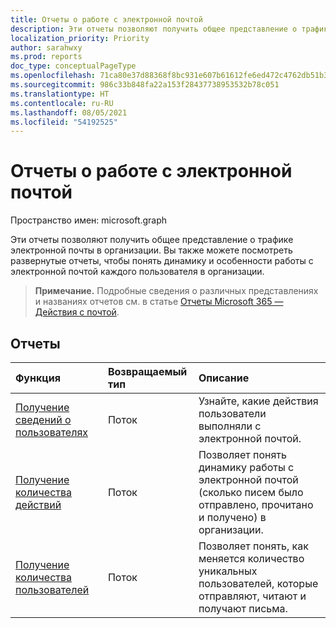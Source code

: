```yaml
---
title: Отчеты о работе с электронной почтой
description: Эти отчеты позволяют получить общее представление о трафике электронной почты в организации. Вы также можете посмотреть развернутые отчеты, чтобы понять динамику и особенности работы с электронной почтой каждого пользователя в организации.
localization_priority: Priority
author: sarahwxy
ms.prod: reports
doc_type: conceptualPageType
ms.openlocfilehash: 71ca80e37d88368f8bc931e607b61612fe6ed472c4762db51b39f2505c16599f
ms.sourcegitcommit: 986c33b848fa22a153f28437738953532b78c051
ms.translationtype: HT
ms.contentlocale: ru-RU
ms.lasthandoff: 08/05/2021
ms.locfileid: "54192525"
---
```

# <a name="email-activity-reports"></a>Отчеты о работе с электронной почтой

Пространство имен: microsoft.graph

Эти отчеты позволяют получить общее представление о трафике электронной почты в организации. Вы также можете посмотреть развернутые отчеты, чтобы понять динамику и особенности работы с электронной почтой каждого пользователя в организации.

> **Примечание.** Подробные сведения о различных представлениях и названиях отчетов см. в статье [Отчеты Microsoft 365 — Действия с почтой](https://support.office.com/client/Email-activity-1cbe2c00-ca65-4fb9-9663-1bbfa58ebe44).

## <a name="reports"></a>Отчеты

| Функция                                 | Возвращаемый тип | Описание                              |
| :--------------------------------------- | :---------- | :--------------------------------------- |
| [Получение сведений о пользователях](../api/reportroot-getemailactivityuserdetail.md) | Поток      | Узнайте, какие действия пользователи выполняли с электронной почтой. |
| [Получение количества действий](../api/reportroot-getemailactivitycounts.md) | Поток      | Позволяет понять динамику работы с электронной почтой (сколько писем было отправлено, прочитано и получено) в организации. |
| [Получение количества пользователей](../api/reportroot-getemailactivityusercounts.md) | Поток      | Позволяет понять, как меняется количество уникальных пользователей, которые отправляют, читают и получают письма. |

